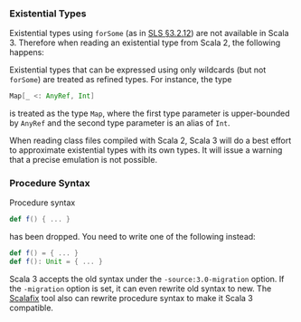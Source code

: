
### Existential Types

Existential types using `forSome` (as in [SLS §3.2.12](https://www.scala-lang.org/files/archive/spec/2.13/03-types.html#existential-types)) are not available in Scala 3.
Therefore when reading an existential type from Scala 2, the following happens:

Existential types that can be expressed using only wildcards (but not
`forSome`) are treated as refined types.
For instance, the type
```scala
Map[_ <: AnyRef, Int]
```
is treated as the type `Map`, where the first type parameter
is upper-bounded by `AnyRef` and the second type parameter is an alias
of `Int`.

When reading class files compiled with Scala 2, Scala 3 will do a best
effort to approximate existential types with its own types. It will
issue a warning that a precise emulation is not possible.

### Procedure Syntax

Procedure syntax
```scala
def f() { ... }
```
has been dropped. You need to write one of the following instead:
```scala
def f() = { ... }
def f(): Unit = { ... }
```
Scala 3 accepts the old syntax under the `-source:3.0-migration` option.
If the `-migration` option is set, it can even rewrite old syntax to new.
The [Scalafix](https://scalacenter.github.io/scalafix/) tool also
can rewrite procedure syntax to make it Scala 3 compatible.